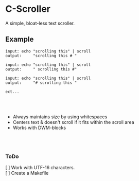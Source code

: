 # C-Scroller
A simple, bloat-less text scroller. 

## Example
```
input: echo "scrolling this" | scroll
output:     "scrolling this # "

input: echo "scrolling this" | scroll
output:     " scrolling this #"

input: echo "scrolling this" | scroll
output:     "# scrolling this "

ect...
```
<br/><br/>
- Always maintains size by using whitespaces
- Centers text & doesn't scroll if it fits within the scroll area
- Works with DWM-blocks
<br/>
<br/>

### ToDo<br/>
[ ] Work with UTF-16 characters.<br/>
[ ] Create a Makefile<br/>

